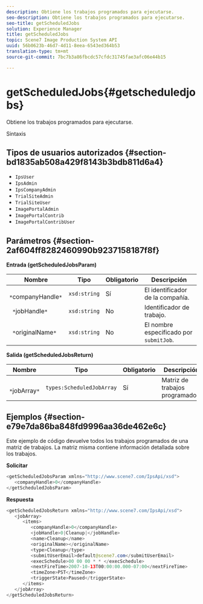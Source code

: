 ```yaml
---
description: Obtiene los trabajos programados para ejecutarse.
seo-description: Obtiene los trabajos programados para ejecutarse.
seo-title: getScheduledJobs
solution: Experience Manager
title: getScheduledJobs
topic: Scene7 Image Production System API
uuid: 56b0623b-46d7-4d11-8eea-6543ed364b53
translation-type: tm+mt
source-git-commit: 7bc7b3a86fbcdc57cfdc31745fae3afc06e44b15

---
```



# getScheduledJobs{#getscheduledjobs}

Obtiene los trabajos programados para ejecutarse.

Sintaxis

## Tipos de usuarios autorizados {#section-bd1835ab508a429f8143b3bdb811d6a4}

* `IpsUser`
* `IpsAdmin`
* `IpsCompanyAdmin`
* `TrialSiteAdmin`
* `TrialSiteUser`
* `ImagePortalAdmin`
* `ImagePortalContrib`
* `ImagePortalContribUser`

## Parámetros {#section-2af604ff8282460990b9237158187f8f}

**Entrada (getScheduledJobsParam)**

| Nombre | Tipo | Obligatorio | Descripción |
|---|---|---|---|
| ` *`companyHandle`*` | `xsd:string` | Sí | El identificador de la compañía. |
| ` *`jobHandle`*` | `xsd:string` | No | Identificador de trabajo. |
| ` *`originalName`*` | `xsd:string` | No | El nombre especificado por `submitJob`. |

**Salida (getScheduledJobsReturn)**

| Nombre | Tipo | Obligatorio | Descripción |
|---|---|---|---|
| ` *`jobArray`*` | `types:ScheduledJobArray` | Sí | Matriz de trabajos programados. |

## Ejemplos {#section-e79e7da86ba848fd9996aa36de462e6c}

Este ejemplo de código devuelve todos los trabajos programados de una matriz de trabajos. La matriz misma contiene información detallada sobre los trabajos.

**Solicitar**

```java
<getScheduledJobsParam xmlns="http://www.scene7.com/IpsApi/xsd">
   <companyHandle>0</companyHandle>
</getScheduledJobsParam>
```

**Respuesta**

```java
<getScheduledJobsReturn xmlns="http://www.scene7.com/IpsApi/xsd">
   <jobArray>
      <items>
         <companyHandle>0</companyHandle>
         <jobHandle>0|Cleanup|</jobHandle>
         <name>Cleanup</name>
         <originalName></originalName>
         <type>Cleanup</type>
         <submitUserEmail>default@scene7.com</submitUserEmail>
         <execSchedule>00 00 00 * * </execSchedule>
         <nextFireTime>2007-10-13T00:00:00.000-07:00</nextFireTime>
         <timeZone>PST</timeZone>
         <triggerState>Paused</triggerState>
      </items>
   </jobArray>
</getScheduledJobsReturn>
```

